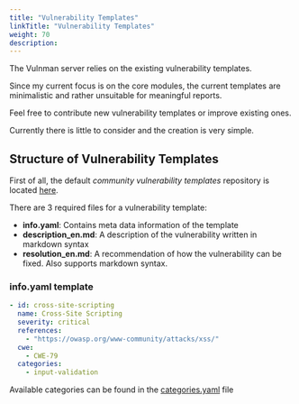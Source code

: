 ```yaml
---
title: "Vulnerability Templates"
linkTitle: "Vulnerability Templates"
weight: 70
description:
---
```


The Vulnman server relies on the existing vulnerability templates.

Since my current focus is on the core modules, the current templates are minimalistic and rather unsuitable for meaningful reports.

Feel free to contribute new vulnerability templates or improve existing ones.

Currently there is little to consider and the creation is very simple.


## Structure of Vulnerability Templates

First of all, the default *community vulnerability templates* repository is located [here](https://github.com/vulnman/community-vulnerability-templates).


There are 3 required files for a vulnerability template:
- **info.yaml**: Contains meta data information of the template
- **description_en.md**: A description of the vulnerability written in markdown syntax
- **resolution_en.md**: A recommendation of how the vulnerability can be fixed. Also supports markdown syntax.

### info.yaml template
```yaml
- id: cross-site-scripting
  name: Cross-Site Scripting
  severity: critical
  references:
    - "https://owasp.org/www-community/attacks/xss/"
  cwe:
    - CWE-79
  categories:
    - input-validation
```


<div class="alert alert-info">
Available categories can be found in the <a href="https://github.com/vulnman/community-vulnerability-templates/blob/main/templates/categories.yaml">categories.yaml</a> file
</div>
